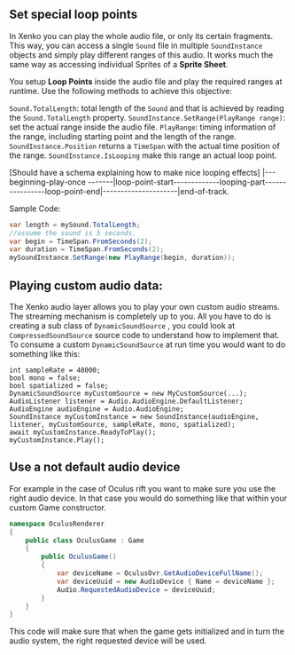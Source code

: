 

## Set special loop points
In Xenko you can play the whole audio file, or only its certain fragments.
This way, you can access a single `Sound` file in multiple `SoundInstance` objects and simply play different ranges of this audio.
It works much the same way as accessing individual Sprites of a **Sprite Sheet**.

You setup **Loop Points** inside the audio file and play the required ranges at runtime.
Use the following methods to achieve this objective:

`Sound.TotalLength`: total length of the `Sound` and that is achieved by reading the `Sound.TotalLength` property.
`SoundInstance.SetRange(PlayRange range)`: set the actual range inside the audio file.
`PlayRange`: timing information of the range, including starting point and the length of the range.
`SoundInstance.Position` returns a `TimeSpan` with the actual time position of the range.
`SoundInstance.IsLooping` make this range an actual loop point.

[Should have a schema explaining how to make nice looping effects]
|---beginning-play-once -------|loop-point-start-------------looping-part----------------loop-point-end|---------------------|end-of-track.

Sample Code:

```cs
var length = mySound.TotalLength;
//assume the sound is 5 seconds.
var begin = TimeSpan.FromSeconds(2);
var duration = TimeSpan.FromSeconds(2);
mySoundInstance.SetRange(new PlayRange(begin, duration));
```




## Playing custom audio data:
The Xenko audio layer allows you to play your own custom audio streams. The streaming mechanism is completely up to you.
All you have to do is creating a sub class of `DynamicSoundSource` , you could look at `CompressedSoundSource` source code to understand how to implement that.
To consume a custom `DynamicSoundSource` at run time you would want to do something like this:
```
int sampleRate = 48000;
bool mono = false;
bool spatialized = false;
DynamicSoundSource myCustomSource = new MyCustomSource(...);
AudioListener listener = Audio.AudioEngine.DefaultListener;
AudioEngine audioEngine = Audio.AudioEngine;
SoundInstance myCustomInstance = new SoundInstance(audioEngine, listener, myCustomSource, sampleRate, mono, spatialized);
await myCustomInstance.ReadyToPlay();
myCustomInstance.Play();
```

## Use a not default audio device

For example in the case of Oculus rift you want to make sure you use the right audio device.
In that case you would do something like that within your custom Game constructor.

```cs
namespace OculusRenderer
{
    public class OculusGame : Game
    {
		public OculusGame()
        {
        	var deviceName = OculusOvr.GetAudioDeviceFullName();
			var deviceUuid = new AudioDevice { Name = deviceName };
			Audio.RequestedAudioDevice = deviceUuid;
        }
    }
}
```
This code will make sure that when the game gets initialized and in turn the audio system, the right requested device will be used.